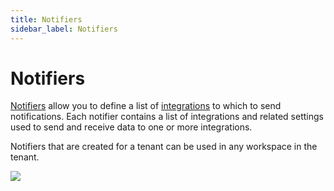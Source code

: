 ```yaml
---
title: Notifiers
sidebar_label: Notifiers
---
```


# Notifiers

[Notifiers](/pipes/docs/workspaces/notifiers) allow you to define a list of  [integrations](/pipes/docs/integrations/) to which to send notifications.  Each notifier contains a list of integrations and related settings used to send and receive data to one or more integrations.

Notifiers that are created for a tenant can be used in any workspace in the tenant.


![](/images/docs/pipes/tenant_notifiers.png)
